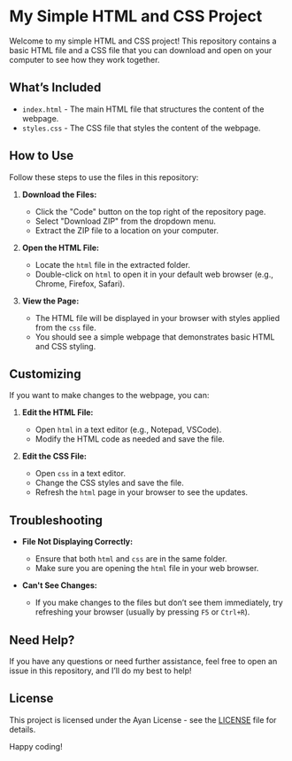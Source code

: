 # My Simple HTML and CSS Project

Welcome to my simple HTML and CSS project! This repository contains a basic HTML file and a CSS file that you can download and open on your computer to see how they work together.

## What’s Included

- `index.html` - The main HTML file that structures the content of the webpage.
- `styles.css` - The CSS file that styles the content of the webpage.

## How to Use

Follow these steps to use the files in this repository:

1. **Download the Files:**
   - Click the "Code" button on the top right of the repository page.
   - Select "Download ZIP" from the dropdown menu.
   - Extract the ZIP file to a location on your computer.

2. **Open the HTML File:**
   - Locate the `html` file in the extracted folder.
   - Double-click on `html` to open it in your default web browser (e.g., Chrome, Firefox, Safari).

3. **View the Page:**
   - The HTML file will be displayed in your browser with styles applied from the `css` file.
   - You should see a simple webpage that demonstrates basic HTML and CSS styling.

## Customizing

If you want to make changes to the webpage, you can:

1. **Edit the HTML File:**
   - Open `html` in a text editor (e.g., Notepad, VSCode).
   - Modify the HTML code as needed and save the file.

2. **Edit the CSS File:**
   - Open `css` in a text editor.
   - Change the CSS styles and save the file.
   - Refresh the `html` page in your browser to see the updates.

## Troubleshooting

- **File Not Displaying Correctly:**
  - Ensure that both `html` and `css` are in the same folder.
  - Make sure you are opening the `html` file in your web browser.

- **Can't See Changes:**
  - If you make changes to the files but don’t see them immediately, try refreshing your browser (usually by pressing `F5` or `Ctrl+R`).

## Need Help?

If you have any questions or need further assistance, feel free to open an issue in this repository, and I’ll do my best to help!

## License

This project is licensed under the Ayan License - see the [LICENSE](LICENSE) file for details.

Happy coding!
